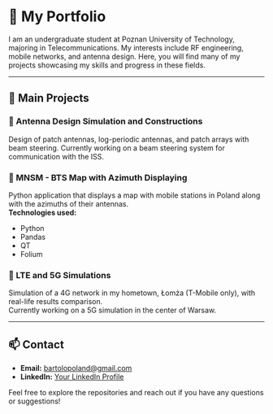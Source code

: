 # 🌟 My Portfolio

I am an undergraduate student at Poznan University of Technology, majoring in Telecommunications. My interests include RF engineering, mobile networks, and antenna design. Here, you will find many of my projects showcasing my skills and progress in these fields.

---

## 📂 Main Projects

### 📡 Antenna Design Simulation and Constructions
Design of patch antennas, log-periodic antennas, and patch arrays with beam steering. 
Currently working on a beam steering system for communication with the ISS.

### 📶 MNSM - BTS Map with Azimuth Displaying
Python application that displays a map with mobile stations in Poland along with the azimuths of their antennas.  
**Technologies used:**
- Python
- Pandas
- QT
- Folium

### 📱 LTE and 5G Simulations
Simulation of a 4G network in my hometown, Łomża (T-Mobile only), with real-life results comparison.  
Currently working on a 5G simulation in the center of Warsaw.

---

## 📫 Contact
- **Email:** [bartolopoland@gmail.com](mailto:bartolopoland@gmail.com)  
- **LinkedIn:** [Your LinkedIn Profile](https://www.linkedin.com/in/siwik-telco)

Feel free to explore the repositories and reach out if you have any questions or suggestions!
